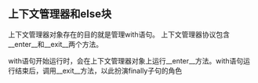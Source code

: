 ## 上下文管理器和else块

上下文管理器对象存在的目的就是管理with语句。
上下文管理器协议包含__enter__和__exit__两个方法。

with语句开始运行时，会在上下文管理器对象上运行__enter__方法。with语句运行结束后，调用__exit__方法，以此扮演finally子句的角色

